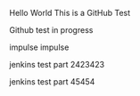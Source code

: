 
Hello World
This is a GitHub Test


Github test in progress

impulse impulse

jenkins test part 2423423

jenkins test part 45454